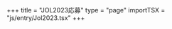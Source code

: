+++
title = "JOL2023応募"
type = "page"
importTSX = "js/entry/Jol2023.tsx"
+++

<!-- id が react の div 要素を用意する -->
<div id="react"></div>
